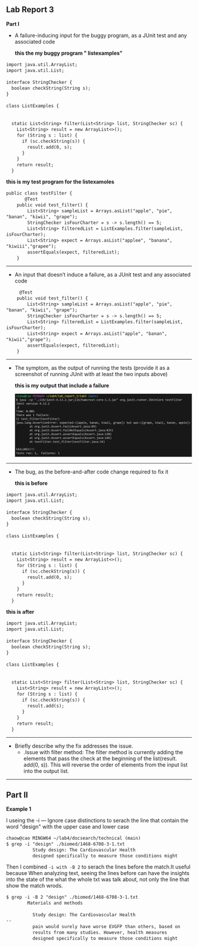 ## Lab Report 3

**Part I**
* A failure-inducing input for the buggy program, as a JUnit test and any associated code

  **this the my buggy program " listexamples"**

```
import java.util.ArrayList;
import java.util.List;

interface StringChecker {
  boolean checkString(String s);
}

class ListExamples {


  static List<String> filter(List<String> list, StringChecker sc) {
    List<String> result = new ArrayList<>();
    for (String s : list) {
      if (sc.checkString(s)) {
        result.add(0, s);
      }
    }
    return result;
  }
```

  **this is my test program for the listexamoles**

```
public class testFilter {
       @Test
    public void test_filter() {
        List<String> sampleList = Arrays.asList("apple", "pie", "banan", "kiwii", "grape");
        StringChecker isFourCharter = s -> s.length() == 5;
        List<String> filteredList = ListExamples.filter(sampleList, isFourCharter);
        List<String> expect = Arrays.asList("applee", "banana", "kiwiii","grapee");
        assertEquals(expect, filteredList);
    }
```
---
* An input that doesn’t induce a failure, as a JUnit test and any associated code

```
     @Test
    public void test_filter() {
        List<String> sampleList = Arrays.asList("apple", "pie", "banan", "kiwii", "grape");
        StringChecker isFourCharter = s -> s.length() == 5;
        List<String> filteredList = ListExamples.filter(sampleList, isFourCharter);
        List<String> expect = Arrays.asList("apple", "banan", "kiwii","grape");
        assertEquals(expect, filteredList);
    }
```

---
* The symptom, as the output of running the tests (provide it as a screenshot of running JUnit with at least the two inputs above)

  **this is my output that include a failure**

  ![image](cse15l_week1_report/output33.png)

---

* The bug, as the before-and-after code change required to fix it

  **this is before**

```
import java.util.ArrayList;
import java.util.List;

interface StringChecker {
  boolean checkString(String s);
}

class ListExamples {


  static List<String> filter(List<String> list, StringChecker sc) {
    List<String> result = new ArrayList<>();
    for (String s : list) {
      if (sc.checkString(s)) {
        result.add(0, s);
      }
    }
    return result;
  }
```
  
  **this is after**
```
import java.util.ArrayList;
import java.util.List;

interface StringChecker {
  boolean checkString(String s);
}

class ListExamples {


  static List<String> filter(List<String> list, StringChecker sc) {
    List<String> result = new ArrayList<>();
    for (String s : list) {
      if (sc.checkString(s)) {
        result.add(s);
      }
    }
    return result;
  }
```

---
* Briefly describe why the fix addresses the issue.
  * .Issue with filter method: The filter method is currently adding the elements that pass the check at the
    beginning of the list(result. add(0, s)). This will reverse the order of elements from the input
    list into the output list.

---
## Part II
**Example 1**

I useing the -i — Ignore case distinctions to serach the line that contain the word "design" with the upper 
case and lower case

```
chaow@cao MINGW64 ~/lab4/docsearch/technical (main)
$ grep -i "design" ./biomed/1468-6708-3-1.txt
          Study design: The Cardiovascular Health
          designed specifically to measure those conditions might

```
Then I combined `-i with -B 2` to serach the lines before the match.It useful because When analyzing text, 
seeing the lines before can have the insights into the state of the what the whole txt was talk about, not 
only the line that show the match wrods.

```
$ grep -i -B 2 "design" ./biomed/1468-6708-3-1.txt
        Materials and methods

          Study design: The Cardiovascular Health
--
          pain would surely have worse EVGFP than others, based on
          results from many studies. However, health measures
          designed specifically to measure those conditions might
```




